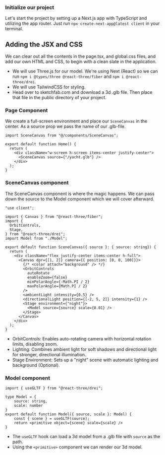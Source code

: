 ### Initialize our project

Let's start the project by setting up a Next.js app with TypeScript and utilizing the app router. Just run `npx create-next-app@latest client` in your terminal.

## Adding the JSX and CSS

We can clear out all the contents in the page.tsx, and global.css files, and add our own HTML and CSS, to begin with a clean slate in the application.

- We will use Three.js for our model. We're using Next (React) so we can run `npm i @types/three @react-three/fiber` and `npm i @react-three/drei`.
- We will use TailwindCSS for styling.
- Head over to sketchfab.com and download a 3d .glb file. Then place that file in the public directory of your project.

### Page Component

We create a full-screen environment and place our `SceneCanvas` in the center. As a source prop we pass the name of our .glb-file.
```
import SceneCanvas from "@/components/SceneCanvas";

export default function Home() {
  return (
    <div className="w-screen h-screen items-center justify-center">
      <SceneCanvas source={"/yacht.glb"} />
    </div>
  );
}
```

### SceneCanvas component

The SceneCanvas component is where the magic happens. We can pass down the source to the Model component which we will cover afterward. 

```
"use client";

import { Canvas } from "@react-three/fiber";
import {
  OrbitControls,
  Stage,
} from "@react-three/drei";
import Model from "./Model";

export default function SceneCanvas({ source }: { source: string}) {
  return (
    <div className="flex justify-center items-center h-full">
      <Canvas dpr={[1, 2]} camera={{ position: [0, 0, 100]}}>
        {/* <color attach="background" /> */}
        <OrbitControls
          autoRotate
          enableZoom={false}
          minPolarAngle={-Math.PI / 2}
          maxPolarAngle={Math.PI / 2}
        />
        <ambientLight intensity={0.5} />
        <directionalLight position={[-2, 5, 2]} intensity={1} />
        <Stage environment={"night"}>
          <Model source={source} scale={0.01} />
        </Stage>
      </Canvas>
    </div>
  );
}
```

- OrbitControls: Enables auto-rotating camera with horizontal rotation limits, disabling zoom.
- Lighting: Combines ambient light for soft shadows and directional light for stronger, directional illumination.
- Stage Environment: Sets up a "night" scene with automatic lighting and background (Optional).


### Model component

```
import { useGLTF } from "@react-three/drei";

type Model = {
    source: string,
    scale: number
}
export default function Model({ source, scale }: Model) {
    const { scene } = useGLTF(source);
    return <primitive object={scene} scale={scale} />
}
```

- The `useGLTF` hook can load a 3d model from a .glb file with `source` as the path.
- Using the `<primitive>` component we can render our 3d model.
